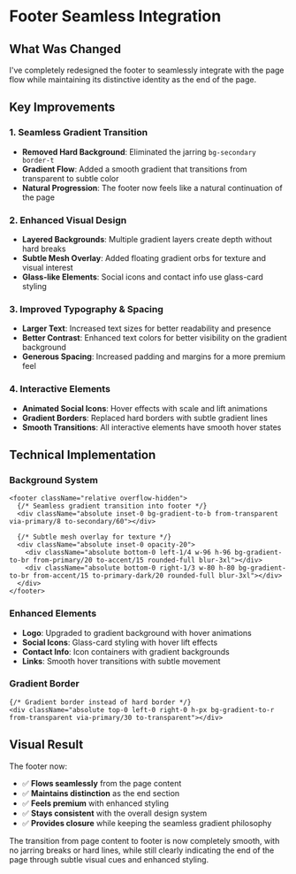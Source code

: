 # Footer Seamless Integration

## What Was Changed

I've completely redesigned the footer to seamlessly integrate with the page flow while maintaining its distinctive identity as the end of the page.

## Key Improvements

### 1. **Seamless Gradient Transition**
- **Removed Hard Background**: Eliminated the jarring `bg-secondary border-t`
- **Gradient Flow**: Added a smooth gradient that transitions from transparent to subtle color
- **Natural Progression**: The footer now feels like a natural continuation of the page

### 2. **Enhanced Visual Design**
- **Layered Backgrounds**: Multiple gradient layers create depth without hard breaks
- **Subtle Mesh Overlay**: Added floating gradient orbs for texture and visual interest
- **Glass-like Elements**: Social icons and contact info use glass-card styling

### 3. **Improved Typography & Spacing**
- **Larger Text**: Increased text sizes for better readability and presence
- **Better Contrast**: Enhanced text colors for better visibility on the gradient background
- **Generous Spacing**: Increased padding and margins for a more premium feel

### 4. **Interactive Elements**
- **Animated Social Icons**: Hover effects with scale and lift animations
- **Gradient Borders**: Replaced hard borders with subtle gradient lines
- **Smooth Transitions**: All interactive elements have smooth hover states

## Technical Implementation

### Background System
```tsx
<footer className="relative overflow-hidden">
  {/* Seamless gradient transition into footer */}
  <div className="absolute inset-0 bg-gradient-to-b from-transparent via-primary/8 to-secondary/60"></div>
  
  {/* Subtle mesh overlay for texture */}
  <div className="absolute inset-0 opacity-20">
    <div className="absolute bottom-0 left-1/4 w-96 h-96 bg-gradient-to-br from-primary/20 to-accent/15 rounded-full blur-3xl"></div>
    <div className="absolute bottom-0 right-1/3 w-80 h-80 bg-gradient-to-br from-accent/15 to-primary-dark/20 rounded-full blur-3xl"></div>
  </div>
</footer>
```

### Enhanced Elements
- **Logo**: Upgraded to gradient background with hover animations
- **Social Icons**: Glass-card styling with hover lift effects
- **Contact Info**: Icon containers with gradient backgrounds
- **Links**: Smooth hover transitions with subtle movement

### Gradient Border
```tsx
{/* Gradient border instead of hard border */}
<div className="absolute top-0 left-0 right-0 h-px bg-gradient-to-r from-transparent via-primary/30 to-transparent"></div>
```

## Visual Result

The footer now:
- ✅ **Flows seamlessly** from the page content
- ✅ **Maintains distinction** as the end section
- ✅ **Feels premium** with enhanced styling
- ✅ **Stays consistent** with the overall design system
- ✅ **Provides closure** while keeping the seamless gradient philosophy

The transition from page content to footer is now completely smooth, with no jarring breaks or hard lines, while still clearly indicating the end of the page through subtle visual cues and enhanced styling.